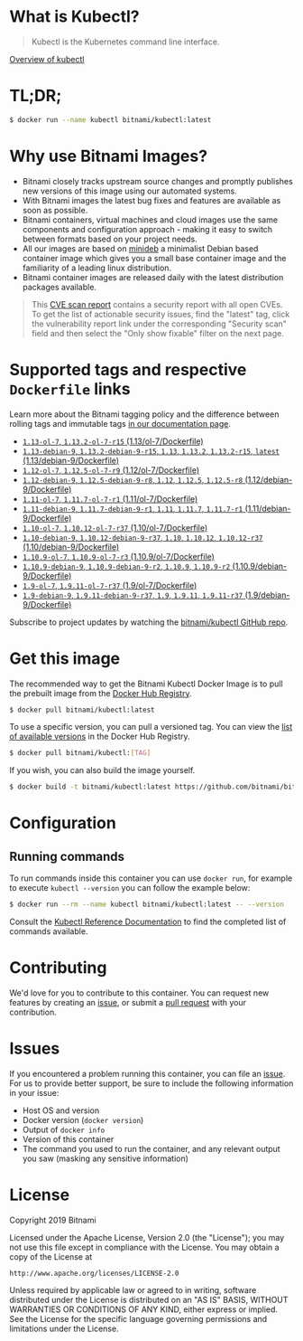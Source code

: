 
# What is Kubectl?

> Kubectl is the Kubernetes command line interface.

[Overview of kubectl](https://kubernetes.io/docs/reference/kubectl/overview/)

# TL;DR;

```bash
$ docker run --name kubectl bitnami/kubectl:latest
```

# Why use Bitnami Images?

* Bitnami closely tracks upstream source changes and promptly publishes new versions of this image using our automated systems.
* With Bitnami images the latest bug fixes and features are available as soon as possible.
* Bitnami containers, virtual machines and cloud images use the same components and configuration approach - making it easy to switch between formats based on your project needs.
* All our images are based on [minideb](https://github.com/bitnami/minideb) a minimalist Debian based container image which gives you a small base container image and the familiarity of a leading linux distribution.
* Bitnami container images are released daily with the latest distribution packages available.


> This [CVE scan report](https://quay.io/repository/bitnami/kubectl?tab=tags) contains a security report with all open CVEs. To get the list of actionable security issues, find the "latest" tag, click the vulnerability report link under the corresponding "Security scan" field and then select the "Only show fixable" filter on the next page.

# Supported tags and respective `Dockerfile` links

Learn more about the Bitnami tagging policy and the difference between rolling tags and immutable tags [in our documentation page](https://docs.bitnami.com/containers/how-to/understand-rolling-tags-containers/).


* [`1.13-ol-7`, `1.13.2-ol-7-r15` (1.13/ol-7/Dockerfile)](https://github.com/bitnami/bitnami-docker-kubectl/blob/1.13.2-ol-7-r15/1.13/ol-7/Dockerfile)
* [`1.13-debian-9`, `1.13.2-debian-9-r15`, `1.13`, `1.13.2`, `1.13.2-r15`, `latest` (1.13/debian-9/Dockerfile)](https://github.com/bitnami/bitnami-docker-kubectl/blob/1.13.2-debian-9-r15/1.13/debian-9/Dockerfile)
* [`1.12-ol-7`, `1.12.5-ol-7-r9` (1.12/ol-7/Dockerfile)](https://github.com/bitnami/bitnami-docker-kubectl/blob/1.12.5-ol-7-r9/1.12/ol-7/Dockerfile)
* [`1.12-debian-9`, `1.12.5-debian-9-r8`, `1.12`, `1.12.5`, `1.12.5-r8` (1.12/debian-9/Dockerfile)](https://github.com/bitnami/bitnami-docker-kubectl/blob/1.12.5-debian-9-r8/1.12/debian-9/Dockerfile)
* [`1.11-ol-7`, `1.11.7-ol-7-r1` (1.11/ol-7/Dockerfile)](https://github.com/bitnami/bitnami-docker-kubectl/blob/1.11.7-ol-7-r1/1.11/ol-7/Dockerfile)
* [`1.11-debian-9`, `1.11.7-debian-9-r1`, `1.11`, `1.11.7`, `1.11.7-r1` (1.11/debian-9/Dockerfile)](https://github.com/bitnami/bitnami-docker-kubectl/blob/1.11.7-debian-9-r1/1.11/debian-9/Dockerfile)
* [`1.10-ol-7`, `1.10.12-ol-7-r37` (1.10/ol-7/Dockerfile)](https://github.com/bitnami/bitnami-docker-kubectl/blob/1.10.12-ol-7-r37/1.10/ol-7/Dockerfile)
* [`1.10-debian-9`, `1.10.12-debian-9-r37`, `1.10`, `1.10.12`, `1.10.12-r37` (1.10/debian-9/Dockerfile)](https://github.com/bitnami/bitnami-docker-kubectl/blob/1.10.12-debian-9-r37/1.10/debian-9/Dockerfile)
* [`1.10.9-ol-7`, `1.10.9-ol-7-r3` (1.10.9/ol-7/Dockerfile)](https://github.com/bitnami/bitnami-docker-kubectl/blob/1.10.9-ol-7-r3/1.10.9/ol-7/Dockerfile)
* [`1.10.9-debian-9`, `1.10.9-debian-9-r2`, `1.10.9`, `1.10.9-r2` (1.10.9/debian-9/Dockerfile)](https://github.com/bitnami/bitnami-docker-kubectl/blob/1.10.9-debian-9-r2/1.10.9/debian-9/Dockerfile)
* [`1.9-ol-7`, `1.9.11-ol-7-r37` (1.9/ol-7/Dockerfile)](https://github.com/bitnami/bitnami-docker-kubectl/blob/1.9.11-ol-7-r37/1.9/ol-7/Dockerfile)
* [`1.9-debian-9`, `1.9.11-debian-9-r37`, `1.9`, `1.9.11`, `1.9.11-r37` (1.9/debian-9/Dockerfile)](https://github.com/bitnami/bitnami-docker-kubectl/blob/1.9.11-debian-9-r37/1.9/debian-9/Dockerfile)

Subscribe to project updates by watching the [bitnami/kubectl GitHub repo](https://github.com/bitnami/bitnami-docker-kubectl).

# Get this image

The recommended way to get the Bitnami Kubectl Docker Image is to pull the prebuilt image from the [Docker Hub Registry](https://hub.docker.com/r/bitnami/kubectl).

```bash
$ docker pull bitnami/kubectl:latest
```

To use a specific version, you can pull a versioned tag. You can view the [list of available versions](https://hub.docker.com/r/bitnami/kubectl/tags/) in the Docker Hub Registry.

```bash
$ docker pull bitnami/kubectl:[TAG]
```

If you wish, you can also build the image yourself.

```bash
$ docker build -t bitnami/kubectl:latest https://github.com/bitnami/bitnami-docker-kubectl.git
```

# Configuration

## Running commands

To run commands inside this container you can use `docker run`, for example to execute `kubectl --version` you can follow the example below:

```bash
$ docker run --rm --name kubectl bitnami/kubectl:latest -- --version
```

Consult the [Kubectl Reference Documentation](https://kubernetes.io/docs/reference/generated/kubectl/kubectl-commands) to find the completed list of commands available.

# Contributing

We'd love for you to contribute to this container. You can request new features by creating an [issue](https://github.com/bitnami/bitnami-docker-kubectl/issues), or submit a [pull request](https://github.com/bitnami/bitnami-docker-kubectl/pulls) with your contribution.

# Issues

If you encountered a problem running this container, you can file an [issue](https://github.com/bitnami/bitnami-docker-kubectl/issues). For us to provide better support, be sure to include the following information in your issue:

- Host OS and version
- Docker version (`docker version`)
- Output of `docker info`
- Version of this container
- The command you used to run the container, and any relevant output you saw (masking any sensitive information)

# License

Copyright 2019 Bitnami

Licensed under the Apache License, Version 2.0 (the "License");
you may not use this file except in compliance with the License.
You may obtain a copy of the License at

    http://www.apache.org/licenses/LICENSE-2.0

Unless required by applicable law or agreed to in writing, software
distributed under the License is distributed on an "AS IS" BASIS,
WITHOUT WARRANTIES OR CONDITIONS OF ANY KIND, either express or implied.
See the License for the specific language governing permissions and
limitations under the License.
